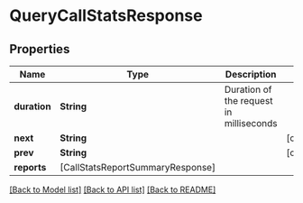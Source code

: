# QueryCallStatsResponse

## Properties
Name | Type | Description | Notes
------------ | ------------- | ------------- | -------------
**duration** | **String** | Duration of the request in milliseconds | 
**next** | **String** |  | [optional] 
**prev** | **String** |  | [optional] 
**reports** | [CallStatsReportSummaryResponse] |  | 

[[Back to Model list]](../README.md#documentation-for-models) [[Back to API list]](../README.md#documentation-for-api-endpoints) [[Back to README]](../README.md)


